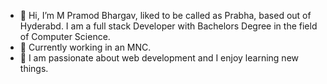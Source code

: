 - 👋 Hi, I’m M Pramod Bhargav, liked to be called as Prabha, based out of Hyderabd. I am a full stack Developer with Bachelors Degree in the field of Computer Science.
- 👀 Currently working in an MNC.
- 🌱 I am passionate about web development and I enjoy learning new things.

<!---
mpramodb97/mpramodb97 is a ✨ special ✨ repository because its `README.md` (this file) appears on your GitHub profile.
You can click the Preview link to take a look at your changes.
--->
